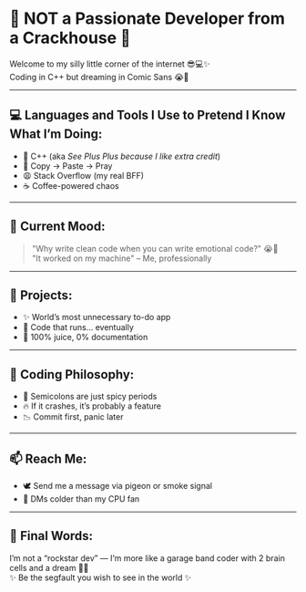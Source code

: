 # 🌽 NOT a Passionate Developer from a Crackhouse 🌽

Welcome to my silly little corner of the internet 😎💻✨  
Coding in C++ but dreaming in Comic Sans 😭💭

---

## 💻 Languages and Tools I Use to Pretend I Know What I’m Doing:
- 🧀 C++ (aka *See Plus Plus because I like extra credit*)
- 🧰 Copy → Paste → Pray
- 😩 Stack Overflow (my real BFF)
- ☕ Coffee-powered chaos

---

## 🧠 Current Mood:
> "Why write clean code when you can write emotional code?" 😭🫶  
> "It worked on my machine" – Me, professionally

---

## 🧪 Projects:
- ✨ World’s most unnecessary to-do app
- 🚀 Code that runs... eventually
- 🧃 100% juice, 0% documentation

---

## 🧹 Coding Philosophy:
- 💅 Semicolons are just spicy periods
- 🔥 If it crashes, it’s probably a feature
- 📉 Commit first, panic later

---

## 📫 Reach Me:
- 🕊️ Send me a message via pigeon or smoke signal
- 🧊 DMs colder than my CPU fan

---

## 👑 Final Words:
I’m not a “rockstar dev” — I’m more like a garage band coder with 2 brain cells and a dream 💭🔥  
✨ Be the segfault you wish to see in the world ✨
